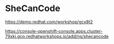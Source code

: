 # SheCanCode

https://demo.redhat.com/workshop/gcx8t2

https://console-openshift-console.apps.cluster-79xkj.gcp.redhatworkshops.io/add/ns/shecancode